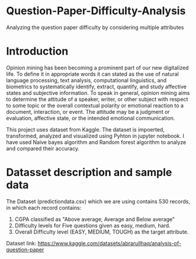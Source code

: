 # Question-Paper-Difficulty-Analysis
Analyzing the question paper difficulty by considering multiple attributes

# Introduction
Opinion mining has been becoming a prominent part of our new digitalized life. To define it in appropriate words it can stated as the use of natural language processing, text analysis, computational linguistics, and biometrics to systematically identify, extract, quantify, and study affective states and subjective information. To speak in general, opinion mining aims to determine the attitude of a speaker, writer, or other subject with respect to some topic or the overall contextual polarity or emotional reaction to a document, interaction, or event. The attitude may be a judgment or evaluation, affective state, or the intended emotional communication.

This project uses dataset from Kaggle. The dataset is impoerted, transformed, analyzed and visualized using Pyhton in jupyter notebook. I have used Naive bayes algorithm and Random forest algorithm to analyze and compared their accuracy.

# Datasset description and sample data

The Dataset (predictiondata.csv) which we are using contains 530 records, in which
each record contains:
1. CGPA classified as "Above average, Average and Below average"
2. Difficulty levels for Five questions given as easy, medium, hard.   
3. Overall Difficulty level (EASY, MEDIUM, TOUGH) as the target attribute.

Dataset link: https://www.kaggle.com/datasets/abrarullhaq/analysis-of-question-paper
